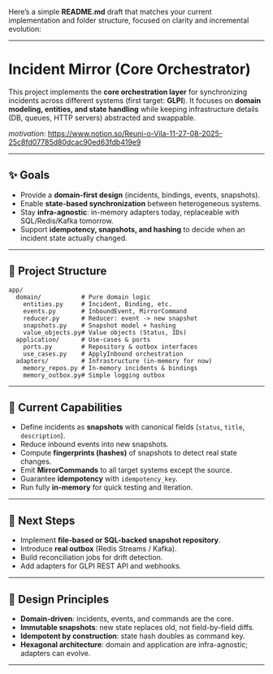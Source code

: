 Here’s a simple **README.md** draft that matches your current implementation and folder structure, focused on clarity and incremental evolution:

---

# Incident Mirror (Core Orchestrator)

This project implements the **core orchestration layer** for synchronizing incidents across different systems (first target: **GLPI**).
It focuses on **domain modeling, entities, and state handling** while keeping infrastructure details (DB, queues, HTTP servers) abstracted and swappable.

*motivation*:
https://www.notion.so/Reuni-o-Vila-11-27-08-2025-25c8fd07785d80dcac90ed63fdb419e9

---

## ✨ Goals

* Provide a **domain-first design** (incidents, bindings, events, snapshots).
* Enable **state-based synchronization** between heterogeneous systems.
* Stay **infra-agnostic**: in-memory adapters today, replaceable with SQL/Redis/Kafka tomorrow.
* Support **idempotency, snapshots, and hashing** to decide when an incident state actually changed.

---

## 📂 Project Structure

```
app/
  domain/           # Pure domain logic
    entities.py     # Incident, Binding, etc.
    events.py       # InboundEvent, MirrorCommand
    reducer.py      # Reducer: event -> new snapshot
    snapshots.py    # Snapshot model + hashing
    value_objects.py# Value objects (Status, IDs)
  application/      # Use-cases & ports
    ports.py        # Repository & outbox interfaces
    use_cases.py    # ApplyInbound orchestration
  adapters/         # Infrastructure (in-memory for now)
    memory_repos.py # In-memory incidents & bindings
    memory_outbox.py# Simple logging outbox
```

---

## 🚀 Current Capabilities

* Define incidents as **snapshots** with canonical fields (`status`, `title`, `description`).
* Reduce inbound events into new snapshots.
* Compute **fingerprints (hashes)** of snapshots to detect real state changes.
* Emit **MirrorCommands** to all target systems except the source.
* Guarantee **idempotency** with `idempotency_key`.
* Run fully **in-memory** for quick testing and iteration.

---

## 🔮 Next Steps

* Implement **file-based or SQL-backed snapshot repository**.
* Introduce **real outbox** (Redis Streams / Kafka).
* Build reconciliation jobs for drift detection.
* Add adapters for GLPI REST API and webhooks.

---

## 📖 Design Principles

* **Domain-driven**: incidents, events, and commands are the core.
* **Immutable snapshots**: new state replaces old, not field-by-field diffs.
* **Idempotent by construction**: state hash doubles as command key.
* **Hexagonal architecture**: domain and application are infra-agnostic; adapters can evolve.

---

